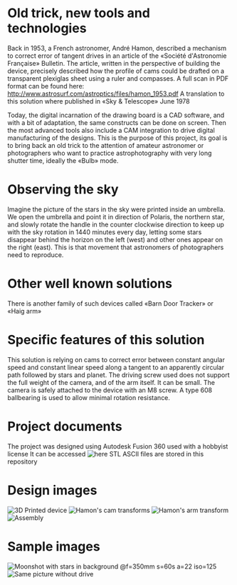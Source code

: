# Old trick, new tools and technologies
Back in 1953, a French astronomer, André Hamon, described a mechanism to correct error of tangent drives in an article of the «Société d'Astronomie Française» Bulletin.
The article, written in the perspective of building the device, precisely described how the profile of cams could be drafted on a transparent plexiglas sheet using a ruler and compasses. A full scan in PDF format can be found here: http://www.astrosurf.com/astroptics/files/hamon_1953.pdf
A translation to this solution where published in «Sky & Telescope» June 1978

Today, the digital incarnation of the drawing board is a CAD software, and with a bit of adaptation, the same constructs can be done on screen. Then the most advanced tools also include a CAM integration to drive digital manufacturing of the designs.
This is the purpose of this project, its goal is to bring back an old trick to the attention of amateur astronomer or photographers who want to practice astrophotography with very long shutter time, ideally the «Bulb» mode.

# Observing the sky
Imagine the picture of the stars in the sky were printed inside an umbrella. We open the umbrella and point it in direction of Polaris, the northern star, and slowly rotate the handle in the counter clockwise direction to keep up with the sky rotation in 1440 minutes every day, letting some stars disappear behind the horizon on the left (west) and other ones appear on the right (east). This is that movement that astronomers of photographers need to reproduce.

# Other well known solutions
There is another family of such devices called «Barn Door Tracker» or «Haig arm»

# Specific features of this solution
This solution is relying on cams to correct error between constant angular speed and constant linear speed along a tangent to an apparently circular path followed by stars and planet.
The driving screw used does not support the full weight of the camera, and of the arm itself. It can be small.
The camera is safely attached to the device with an M8 screw.
A type 608 ballbearing is used to allow minimal rotation resistance.

# Project documents
The project was designed using Autodesk Fusion 360 used with a hobbyist license
It can be accessed ![here](https://a360.co/2JHPxIf)
STL ASCII files are stored in this repository

# Design images
![3D Printed device](images/setup.jpg)
![Hamon's cam transforms](/images/scrolling-cam-profile-sketch.png)
![Hamon's arm transform](/images/arm-cam-profile-sketch.png)
![Assembly](/images/Assembly.png)

# Sample images
![Moonshot with stars in background @f=350mm s=60s a=22 iso=125](/images/s60-a22-iso125.jpg)
![Same picture without drive](/images/no-drive.jpg)
